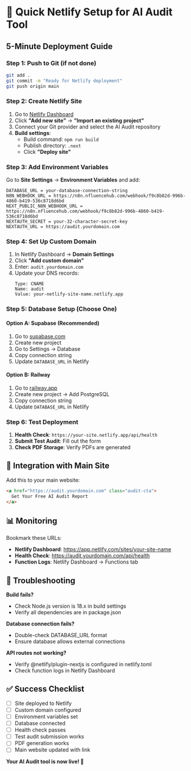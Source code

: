 # 🚀 Quick Netlify Setup for AI Audit Tool

## 5-Minute Deployment Guide

### Step 1: Push to Git (if not done)
```bash
git add .
git commit -m "Ready for Netlify deployment"
git push origin main
```

### Step 2: Create Netlify Site
1. Go to [Netlify Dashboard](https://app.netlify.com/)
2. Click **"Add new site"** → **"Import an existing project"**
3. Connect your Git provider and select the AI Audit repository
4. **Build settings**:
   - Build command: `npm run build`
   - Publish directory: `.next`
   - Click **"Deploy site"**

### Step 3: Add Environment Variables
Go to **Site Settings** → **Environment Variables** and add:

```
DATABASE_URL = your-database-connection-string
N8N_WEBHOOK_URL = https://n8n.nfluencehub.com/webhook/f9c8b82d-996b-4860-b419-536c8718d6bd
NEXT_PUBLIC_N8N_WEBHOOK_URL = https://n8n.nfluencehub.com/webhook/f9c8b82d-996b-4860-b419-536c8718d6bd
NEXTAUTH_SECRET = your-32-character-secret-key
NEXTAUTH_URL = https://audit.yourdomain.com
```

### Step 4: Set Up Custom Domain
1. In Netlify Dashboard → **Domain Settings**
2. Click **"Add custom domain"**
3. Enter: `audit.yourdomain.com`
4. Update your DNS records:
   ```
   Type: CNAME
   Name: audit
   Value: your-netlify-site-name.netlify.app
   ```

### Step 5: Database Setup (Choose One)

#### Option A: Supabase (Recommended)
1. Go to [supabase.com](https://supabase.com)
2. Create new project
3. Go to Settings → Database
4. Copy connection string
5. Update `DATABASE_URL` in Netlify

#### Option B: Railway
1. Go to [railway.app](https://railway.app)
2. Create new project → Add PostgreSQL
3. Copy connection string
4. Update `DATABASE_URL` in Netlify

### Step 6: Test Deployment
1. **Health Check**: `https://your-site.netlify.app/api/health`
2. **Submit Test Audit**: Fill out the form
3. **Check PDF Storage**: Verify PDFs are generated

## 🔗 Integration with Main Site

Add this to your main website:
```html
<a href="https://audit.yourdomain.com" class="audit-cta">
  Get Your Free AI Audit Report
</a>
```

## 📊 Monitoring

Bookmark these URLs:
- **Netlify Dashboard**: https://app.netlify.com/sites/your-site-name
- **Health Check**: https://audit.yourdomain.com/api/health
- **Function Logs**: Netlify Dashboard → Functions tab

## 🚨 Troubleshooting

**Build fails?**
- Check Node.js version is 18.x in build settings
- Verify all dependencies are in package.json

**Database connection fails?**
- Double-check DATABASE_URL format
- Ensure database allows external connections

**API routes not working?**
- Verify @netlify/plugin-nextjs is configured in netlify.toml
- Check function logs in Netlify Dashboard

## ✅ Success Checklist

- [ ] Site deployed to Netlify
- [ ] Custom domain configured
- [ ] Environment variables set
- [ ] Database connected
- [ ] Health check passes
- [ ] Test audit submission works
- [ ] PDF generation works
- [ ] Main website updated with link

**Your AI Audit tool is now live! 🎉**
